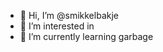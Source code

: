 - 👋 Hi, I’m @smikkelbakje
- 👀 I’m interested in 
- 🌱 I’m currently learning garbage

<!---
smikkelbakje/smikkelbakje is a ✨ special ✨ repository because its `README.md` (this file) appears on your GitHub profile.
You can click the Preview link to take a look at your changes.
--->

